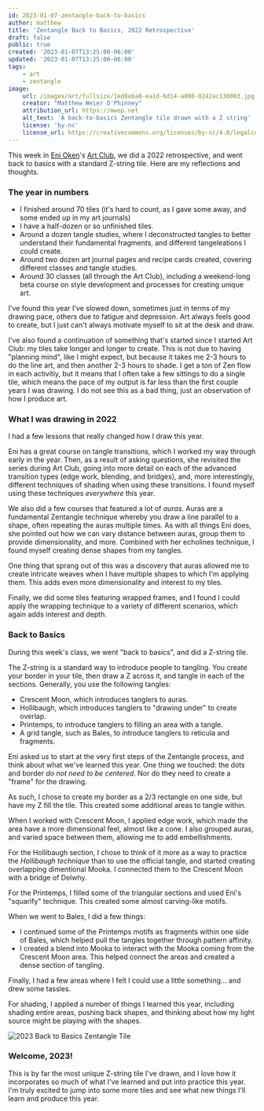 ```yaml
---
id: 2023-01-07-zentangle-back-to-basics
author: matthew
title: 'Zentangle Back to Basics, 2022 Retrospective'
draft: false
public: true
created: '2023-01-07T13:25:00-06:00'
updated: '2023-01-07T13:25:00-06:00'
tags:
    - art
    - zentangle
image:
    url: /images/art/fullsize/1ed8eba8-ea1d-6d14-a806-0242ac130003.jpg
    creator: "Matthew Weier O'Phinney"
    attribution_url: https://mwop.net
    alt_text: 'A back-to-basics Zentangle tile drawn with a Z string'
    license: 'by-nc'
    license_url: https://creativecommons.org/licenses/by-nc/4.0/legalcode
---
```


This week in [Eni Oken](https://enioken.com/)'s [Art Club](https://enioken.teachable.com/p/artclub), we did a 2022 retrospective, and went back to basics with a standard Z-string tile.
Here are my reflections and thoughts.

<!--- EXTENDED -->

### The year in numbers

- I finished around 70 tiles (it's hard to count, as I gave some away, and some ended up in my art journals)
- I have a half-dozen or so unfinished tiles.
- Around a dozen tangle studies, where I deconstructed tangles to better understand their fundamental fragments, and different tangeleations I could create.
- Around two dozen art journal pages and recipe cards created, covering different classes and tangle studies.
- Around 30 classes (all through the Art Club), including a weekend-long beta course on style development and processes for creating unique art.

I've found this year I've slowed down, sometimes just in terms of my drawing pace, others due to fatigue and depression.
Art always feels good to create, but I just can't always motivate myself to sit at the desk and draw.

I've also found a continuation of something that's started since I started Art Club: my tiles take longer and longer to create.
This is not due to having "planning mind", like I might expect, but because it takes me 2-3 hours to do the line art, and then another 2-3 hours to shade.
I get a ton of Zen flow in each activitiy, but it means that I often take a few sittings to do a single tile, which means the pace of my output is far less than the first couple years I was drawing.
I do not see this as a bad thing, just an observation of how I produce art.

### What I was drawing in 2022

I had a few lessons that really changed how I draw this year.

Eni has a great course on tangle transitions, which I worked my way through early in the year.
Then, as a result of asking questions, she revisited the series during Art Club, going into more detail on each of the advanced transition types (edge work, blending, and bridges), and, more interestingly, different techniques of shading when using these transitions.
I found myself using these techniques _everywhere_ this year.

We also did a few courses that featured a lot of _auras_.
Auras are a fundamental Zentangle technique whereby you draw a line parallel to a shape, often repeating the auras multiple times.
As with all things Eni does, she pointed out how we can vary distance between auras, group them to provide dimensionality, and more.
Combined with her echolines technique, I found myself creating dense shapes from my tangles.

One thing that sprang out of this was a discovery that auras allowed me to create intricate weaves when I have multiple shapes to which I'm applying them.
This adds even more dimensionality and interest to my tiles.

Finally, we did some tiles featuring wrapped frames, and I found I could apply the wrapping technique to a variety of different scenarios, which again adds interest and depth.

### Back to Basics

During this week's class, we went "back to basics", and did a Z-string tile.

The Z-string is a standard way to introduce people to tangling.
You create your border in your tile, then draw a Z across it, and tangle in each of the sections.
Generally, you use the following tangles:

- Crescent Moon, which introduces tanglers to auras.
- Hollibaugh, which introduces tanglers to "drawing under" to create overlap.
- Printemps, to introduce tanglers to filling an area with a tangle.
- A grid tangle, such as Bales, to introduce tanglers to reticula and fragments.

Eni asked us to start at the very first steps of the Zentangle process, and think about what we've learned this year.
One thing we touched: the dots and border _do not need to be centered_.
Nor do they need to create a "frame" for the drawing.

As such, I chose to create my border as a 2/3 rectangle on one side, but have my Z fill the tile.
This created some additional areas to tangle within.

When I worked with Crescent Moon, I applied edge work, which made the area have a more dimensional feel, almost like a cone.
I also grouped auras, and varied space between them, allowing me to add embellishments.

For the Hollibaugh section, I chose to think of it more as a way to practice the _Hollibaugh technique_ than to use the official tangle, and started creating overlapping dimentional Mooka.
I connected them to the Crescent Moon with a bridge of Delwhy.

For the Printemps, I filled some of the triangular sections and used Eni's "squarify" technique. This created some almost carving-like motifs.

When we went to Bales, I did a few things:

- I continued some of the Printemps motifs as fragments within one side of Bales, which helped pull the tangles together through pattern affinity.
- I created a blend into Mooka to interact with the Mooka coming from the Crescent Moon area.
  This helped connect the areas and created a dense section of tangling.

Finally, I had a few areas where I felt I could use a little something... and drew some tassles.

For shading, I applied a number of things I learned this year, including shading entire areas, pushing back shapes, and thinking about how my light source might be playing with the shapes.

![2023 Back to Basics Zentangle Tile](/images/art/fullsize/1ed8eba8-ea1d-6d14-a806-0242ac130003.jpg)

### Welcome, 2023!

This is by far the most unique Z-string tile I've drawn, and I love how it incorporates so much of what I've learned and put into practice this year.
I'm truly excited to jump into some more tiles and see what new things I'll learn and produce this year.
